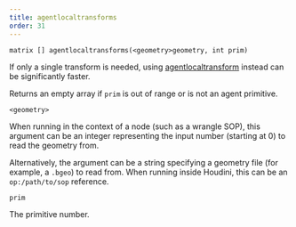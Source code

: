```yaml
---
title: agentlocaltransforms
order: 31
---
```

`matrix [] agentlocaltransforms(<geometry>geometry, int prim)`

If only a single transform is needed, using [agentlocaltransform](./agentlocaltransform "Returns the current local space transform of an agent primitive’s bone.") instead can be significantly faster.

Returns an empty array if `prim` is out of range or is not an agent primitive.

`<geometry>`

When running in the context of a node (such as a wrangle SOP), this argument can be an integer representing the input number (starting at 0) to read the geometry from.

Alternatively, the argument can be a string specifying a geometry file (for example, a `.bgeo`) to read from. When running inside Houdini, this can be an `op:/path/to/sop` reference.

`prim`

The primitive number.
